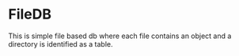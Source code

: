 FileDB
=======

This is simple file based db where each file contains an object and a directory is identified as a table.

